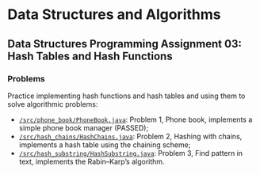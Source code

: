 # Data Structures and Algorithms
## Data Structures Programming Assignment 03: Hash Tables and Hash Functions
### Problems
Practice implementing hash functions and hash tables and using them to solve algorithmic problems:
* [`/src/phone_book/PhoneBook.java`](src/phone_book/PhoneBook.java): Problem 1, Phone book, implements a simple phone book manager (PASSED);
* [`/src/hash_chains/HashChains.java`](src/hash_chains/HashChains.java): Problem 2, Hashing with chains, implements a hash table using the chaining scheme;
* [`/src/hash_substring/HashSubstring.java`](src/hash_substring/HashSubstring.java): Problem 3, Find pattern in text, implements the Rabin–Karp’s algorithm.
